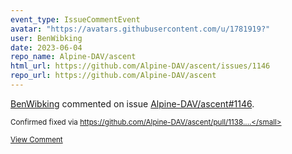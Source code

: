 ```yaml
---
event_type: IssueCommentEvent
avatar: "https://avatars.githubusercontent.com/u/1781919?"
user: BenWibking
date: 2023-06-04
repo_name: Alpine-DAV/ascent
html_url: https://github.com/Alpine-DAV/ascent/issues/1146
repo_url: https://github.com/Alpine-DAV/ascent
---
```


<a href='https://github.com/BenWibking' target='_blank'>BenWibking</a> commented on issue <a href='https://github.com/Alpine-DAV/ascent/issues/1146' target='_blank'>Alpine-DAV/ascent#1146</a>.

<small>Confirmed fixed via https://github.com/Alpine-DAV/ascent/pull/1138....</small>

<a href='https://github.com/Alpine-DAV/ascent/issues/1146' target='_blank'>View Comment</a>
